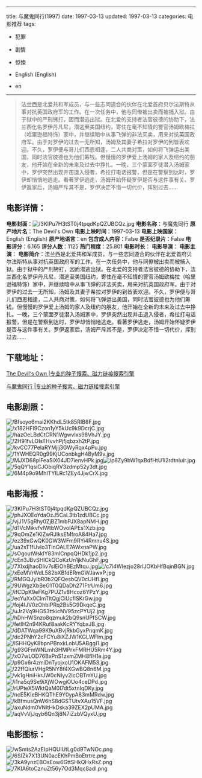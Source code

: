 
---
title: 与魔鬼同行(1997)
date: 1997-03-13
updated: 1997-03-13
categories: 电影推荐
tags:
- 犯罪
- 剧情
- 惊悚

- English (English)
- en
---


> 法兰西是北爱共和军成员，与一些志同道合的伙伴在北爱首府贝尔法斯特从事对抗英国政府军的工作。在一次任务中，他与同僚被出卖而被捕入狱。由于狱中的严刑铐打，因而潜逃出狱。在北爱的支持者法官彼德的协助下，法兰西化名罗伊丹凡尼，潜逃至美国纽约，寄住在毫不知情的警官汤姆欧梅拉（哈里逊福特饰）家中，并继续暗中从事飞弹的非法买卖，用来对抗英国政府军。由于对罗伊的过去一无所知，汤姆及其妻子希拉对罗伊的到皆表欢迎。不久，罗伊便与哥儿们西恩相逢，二人共商对策，如何将飞弹运出美国，同时法官彼德也为他们筹钱。但慢慢的罗伊爱上汤姆的家人及纽约的朋友，他开始在全新的未来及过去中挣扎。一晚，三个蒙面歹徒潜入汤姆家中，罗伊突然出现并击退入侵者，希拉打电话报警，但是在警察到达时，罗伊却悄悄地逃走。看著罗伊逃走，汤姆开始怀疑罗伊是否与这件事有关。罗伊返家后，汤姆严斥其不是，罗伊决定不惜一切代价，挥别过去……

## **电影详情**：

**电影封面**：<img src="https://image.tmdb.org/t/p/w200/3KIPu7H3tST0j4tpqdKpQZUBCQz.jpg" alt="/3KIPu7H3tST0j4tpqdKpQZUBCQz.jpg" title="/3KIPu7H3tST0j4tpqdKpQZUBCQz.jpg">
**电影名称**：与魔鬼同行
**原产地片名**：The Devil's Own
**电影上映时间**：1997-03-13
**电影上映国家**：English (English)
**原产地语言**：en
**包含成人内容**：False
**是否纪录片**：False
**电影评分**：6.165
**评分人数**：1125
**热门程度**：25.801
**电影时长**：
**电影导演**：
**电影主演**：
**电影简介**：法兰西是北爱共和军成员，与一些志同道合的伙伴在北爱首府贝尔法斯特从事对抗英国政府军的工作。在一次任务中，他与同僚被出卖而被捕入狱。由于狱中的严刑铐打，因而潜逃出狱。在北爱的支持者法官彼德的协助下，法兰西化名罗伊丹凡尼，潜逃至美国纽约，寄住在毫不知情的警官汤姆欧梅拉（哈里逊福特饰）家中，并继续暗中从事飞弹的非法买卖，用来对抗英国政府军。由于对罗伊的过去一无所知，汤姆及其妻子希拉对罗伊的到皆表欢迎。不久，罗伊便与哥儿们西恩相逢，二人共商对策，如何将飞弹运出美国，同时法官彼德也为他们筹钱。但慢慢的罗伊爱上汤姆的家人及纽约的朋友，他开始在全新的未来及过去中挣扎。一晚，三个蒙面歹徒潜入汤姆家中，罗伊突然出现并击退入侵者，希拉打电话报警，但是在警察到达时，罗伊却悄悄地逃走。看著罗伊逃走，汤姆开始怀疑罗伊是否与这件事有关。罗伊返家后，汤姆严斥其不是，罗伊决定不惜一切代价，挥别过去……

## **下载地址**：
[The Devil's Own |专业的种子搜索、磁力链接搜索引擎](https://movie.amd794.com:2083/?search=The%20Devil%27s%20Own&ordering=&mode=match_phrase&page_size=10&page=1)

[与魔鬼同行 |专业的种子搜索、磁力链接搜索引擎](https://movie.amd794.com:2083/?search=%E4%B8%8E%E9%AD%94%E9%AC%BC%E5%90%8C%E8%A1%8C&ordering=&mode=match_phrase&page_size=10&page=1)
 

## **电影剧照**：
<img src="https://image.tmdb.org/t/p/original/Bfsoyo6mai2KKhdL5tk85RIB8F.jpg" alt="/Bfsoyo6mai2KKhdL5tk85RIB8F.jpg" title="/Bfsoyo6mai2KKhdL5tk85RIB8F.jpg"><img src="https://image.tmdb.org/t/p/original/x182HFI9Czon1yY5kUc9k9DcrjC.jpg" alt="/x182HFI9Czon1yY5kUc9k9DcrjC.jpg" title="/x182HFI9Czon1yY5kUc9k9DcrjC.jpg"><img src="https://image.tmdb.org/t/p/original/hazOeLBdCtCRN1WgwvIxs98VhJY.jpg" alt="/hazOeLBdCtCRN1WgwvIxs98VhJY.jpg" title="/hazOeLBdCtCRN1WgwvIxs98VhJY.jpg"><img src="https://image.tmdb.org/t/p/original/2H91fvLOIsTHvvhPjfjqbzxh2tP.jpg" alt="/2H91fvLOIsTHvvhPjfjqbzxh2tP.jpg" title="/2H91fvLOIsTHvvhPjfjqbzxh2tP.jpg"><img src="https://image.tmdb.org/t/p/original/kvCC77PelaRYMjij3GWyRqx4pPu.jpg" alt="/kvCC77PelaRYMjij3GWyRqx4pPu.jpg" title="/kvCC77PelaRYMjij3GWyRqx4pPu.jpg"><img src="https://image.tmdb.org/t/p/original/1YWHEQR0g99KjUConbkgH4ByM9v.jpg" alt="/1YWHEQR0g99KjUConbkgH4ByM9v.jpg" title="/1YWHEQR0g99KjUConbkgH4ByM9v.jpg"><img src="https://image.tmdb.org/t/p/original/MJXD68piFea5iX04JD7ienvHPk.jpg" alt="/MJXD68piFea5iX04JD7ienvHPk.jpg" title="/MJXD68piFea5iX04JD7ienvHPk.jpg"><img src="https://image.tmdb.org/t/p/original/p8Zy9bW1qxBdfHtU1i2rdtnluIr.jpg" alt="/p8Zy9bW1qxBdfHtU1i2rdtnluIr.jpg" title="/p8Zy9bW1qxBdfHtU1i2rdtnluIr.jpg"><img src="https://image.tmdb.org/t/p/original/5qQY1qsiCJObiqRV3zdmp52y3dt.jpg" alt="/5qQY1qsiCJObiqRV3zdmp52y3dt.jpg" title="/5qQY1qsiCJObiqRV3zdmp52y3dt.jpg"><img src="https://image.tmdb.org/t/p/original/6M4p9o9MhITYILRc1ZEy4JjwCrX.jpg" alt="/6M4p9o9MhITYILRc1ZEy4JjwCrX.jpg" title="/6M4p9o9MhITYILRc1ZEy4JjwCrX.jpg">

## **电影海报**：
<img src="https://image.tmdb.org/t/p/original/3KIPu7H3tST0j4tpqdKpQZUBCQz.jpg" alt="/3KIPu7H3tST0j4tpqdKpQZUBCQz.jpg" title="/3KIPu7H3tST0j4tpqdKpQZUBCQz.jpg"><img src="https://image.tmdb.org/t/p/original/phJXOEoYdaOzJ5CaL3tb1zdUBCc.jpg" alt="/phJXOEoYdaOzJ5CaL3tb1zdUBCc.jpg" title="/phJXOEoYdaOzJ5CaL3tb1zdUBCc.jpg"><img src="https://image.tmdb.org/t/p/original/vjJ1V5gRhy0ZjBZ1mbPJX8apNMH.jpg" alt="/vjJ1V5gRhy0ZjBZ1mbPJX8apNMH.jpg" title="/vjJ1V5gRhy0ZjBZ1mbPJX8apNMH.jpg"><img src="https://image.tmdb.org/t/p/original/d1VcMikvfvlWtbWOvoIAPEs1Xzb.jpg" alt="/d1VcMikvfvlWtbWOvoIAPEs1Xzb.jpg" title="/d1VcMikvfvlWtbWOvoIAPEs1Xzb.jpg"><img src="https://image.tmdb.org/t/p/original/9qOmZe1KlZwRJlksEMfroA84Ha7.jpg" alt="/9qOmZe1KlZwRJlksEMfroA84Ha7.jpg" title="/9qOmZe1KlZwRJlksEMfroA84Ha7.jpg"><img src="https://image.tmdb.org/t/p/original/ez39xGwQK0GW3WFm9RYi4Rmnu4S.jpg" alt="/ez39xGwQK0GW3WFm9RYi4Rmnu4S.jpg" title="/ez39xGwQK0GW3WFm9RYi4Rmnu4S.jpg"><img src="https://image.tmdb.org/t/p/original/ua2sT1fUvlo3TlnOALE7AWxnaPW.jpg" alt="/ua2sT1fUvlo3TlnOALE7AWxnaPW.jpg" title="/ua2sT1fUvlo3TlnOALE7AWxnaPW.jpg"><img src="https://image.tmdb.org/t/p/original/sOgoutWskIY83mlCnpqQHDk1jp2.jpg" alt="/sOgoutWskIY83mlCnpqQHDk1jp2.jpg" title="/sOgoutWskIY83mlCnpqQHDk1jp2.jpg"><img src="https://image.tmdb.org/t/p/original/cEn3JBvSHlCkQCoKzUn1jkNuGhF.jpg" alt="/cEn3JBvSHlCkQCoKzUn1jkNuGhF.jpg" title="/cEn3JBvSHlCkQCoKzUn1jkNuGhF.jpg"><img src="https://image.tmdb.org/t/p/original/7XIxdjhaoDIiv7slEiOhBEzMtqu.jpg" alt="/7XIxdjhaoDIiv7slEiOhBEzMtqu.jpg" title="/7XIxdjhaoDIiv7slEiOhBEzMtqu.jpg"><img src="https://image.tmdb.org/t/p/original/c7i4WIezjo28rlJOKbHfBqinBGN.jpg" alt="/c7i4WIezjo28rlJOKbHfBqinBGN.jpg" title="/c7i4WIezjo28rlJOKbHfBqinBGN.jpg"><img src="https://image.tmdb.org/t/p/original/xEeMVrWdL582bXBfdERmGWJawxP.jpg" alt="/xEeMVrWdL582bXBfdERmGWJawxP.jpg" title="/xEeMVrWdL582bXBfdERmGWJawxP.jpg"><img src="https://image.tmdb.org/t/p/original/RMGQJylbR0b2QFQesbQV0cUHfI.jpg" alt="/RMGQJylbR0b2QFQesbQV0cUHfI.jpg" title="/RMGQJylbR0b2QFQesbQV0cUHfI.jpg"><img src="https://image.tmdb.org/t/p/original/9UWgzXbBeG1T0QDaDh271FtrUm6.jpg" alt="/9UWgzXbBeG1T0QDaDh271FtrUm6.jpg" title="/9UWgzXbBeG1T0QDaDh271FtrUm6.jpg"><img src="https://image.tmdb.org/t/p/original/ifCDpK9eFKg7PUZ1v8Hcoz6YPzY.jpg" alt="/ifCDpK9eFKg7PUZ1v8Hcoz6YPzY.jpg" title="/ifCDpK9eFKg7PUZ1v8Hcoz6YPzY.jpg"><img src="https://image.tmdb.org/t/p/original/ecYuXx0ClmTltQgjCiUcflSKrGw.jpg" alt="/ecYuXx0ClmTltQgjCiUcflSKrGw.jpg" title="/ecYuXx0ClmTltQgjCiUcflSKrGw.jpg"><img src="https://image.tmdb.org/t/p/original/foj4IJV0zOhbIPRq2Bs5G9DkqeC.jpg" alt="/foj4IJV0zOhbIPRq2Bs5G9DkqeC.jpg" title="/foj4IJV0zOhbIPRq2Bs5G9DkqeC.jpg"><img src="https://image.tmdb.org/t/p/original/uJr2Vq9HG53ttkicNV95zcPYUj2.jpg" alt="/uJr2Vq9HG53ttkicNV95zcPYUj2.jpg" title="/uJr2Vq9HG53ttkicNV95zcPYUj2.jpg"><img src="https://image.tmdb.org/t/p/original/hDhHWSnzo8qzmuk2bQ9snUPfSCW.jpg" alt="/hDhHWSnzo8qzmuk2bQ9snUPfSCW.jpg" title="/hDhHWSnzo8qzmuk2bQ9snUPfSCW.jpg"><img src="https://image.tmdb.org/t/p/original/fetlH2n94KRuf8aakKcRYYqbxJB.jpg" alt="/fetlH2n94KRuf8aakKcRYYqbxJB.jpg" title="/fetlH2n94KRuf8aakKcRYYqbxJB.jpg"><img src="https://image.tmdb.org/t/p/original/dDATWqa99K9uXBvjRkbGyxPnqmK.jpg" alt="/dDATWqa99K9uXBvjRkbGyxPnqmK.jpg" title="/dDATWqa99K9uXBvjRkbGyxPnqmK.jpg"><img src="https://image.tmdb.org/t/p/original/dc2PNhY2cFCYu8iXZJW1KGLWFlm.jpg" alt="/dc2PNhY2cFCYu8iXZJW1KGLWFlm.jpg" title="/dc2PNhY2cFCYu8iXZJW1KGLWFlm.jpg"><img src="https://image.tmdb.org/t/p/original/lSHHQyK8bpnPBnxkLobU5ABggI1.jpg" alt="/lSHHQyK8bpnPBnxkLobU5ABggI1.jpg" title="/lSHHQyK8bpnPBnxkLobU5ABggI1.jpg"><img src="https://image.tmdb.org/t/p/original/g93GFmWNLmh3HMPrxFMRHU5Rm4Y.jpg" alt="/g93GFmWNLmh3HMPrxFMRHU5Rm4Y.jpg" title="/g93GFmWNLmh3HMPrxFMRHU5Rm4Y.jpg"><img src="https://image.tmdb.org/t/p/original/xO7wLOD76BxPnS1zxmZMH8flH1e.jpg" alt="/xO7wLOD76BxPnS1zxmZMH8flH1e.jpg" title="/xO7wLOD76BxPnS1zxmZMH8flH1e.jpg"><img src="https://image.tmdb.org/t/p/original/p9Gx6r4zmiDnTyojxoU1OKAFM53.jpg" alt="/p9Gx6r4zmiDnTyojxoU1OKAFM53.jpg" title="/p9Gx6r4zmiDnTyojxoU1OKAFM53.jpg"><img src="https://image.tmdb.org/t/p/original/22ffQiurVHgR5NY8f4XGwBQ8n6M.jpg" alt="/22ffQiurVHgR5NY8f4XGwBQ8n6M.jpg" title="/22ffQiurVHgR5NY8f4XGwBQ8n6M.jpg"><img src="https://image.tmdb.org/t/p/original/vk1gHniHkrJW0cNIyv2IcOBTmYU.jpg" alt="/vk1gHniHkrJW0cNIyv2IcOBTmYU.jpg" title="/vk1gHniHkrJW0cNIyv2IcOBTmYU.jpg"><img src="https://image.tmdb.org/t/p/original/i1na5q9Se9iXjWOwgiOUo4ceDPd.jpg" alt="/i1na5q9Se9iXjWOwgiOUo4ceDPd.jpg" title="/i1na5q9Se9iXjWOwgiOUo4ceDPd.jpg"><img src="https://image.tmdb.org/t/p/original/rUPteX5WktQaM0I7dt5xtnIqDKy.jpg" alt="/rUPteX5WktQaM0I7dt5xtnIqDKy.jpg" title="/rUPteX5WktQaM0I7dt5xtnIqDKy.jpg"><img src="https://image.tmdb.org/t/p/original/ncE5KIeBHKQThE9Y0ypA83mMRdw.jpg" alt="/ncE5KIeBHKQThE9Y0ypA83mMRdw.jpg" title="/ncE5KIeBHKQThE9Y0ypA83mMRdw.jpg"><img src="https://image.tmdb.org/t/p/original/kBfmusQnW6hS8dGSTUtvXAu15VF.jpg" alt="/kBfmusQnW6hS8dGSTUtvXAu15VF.jpg" title="/kBfmusQnW6hS8dGSTUtvXAu15VF.jpg"><img src="https://image.tmdb.org/t/p/original/axuNdm0VNltHkDska39ZEX2pUMA.jpg" alt="/axuNdm0VNltHkDska39ZEX2pUMA.jpg" title="/axuNdm0VNltHkDska39ZEX2pUMA.jpg"><img src="https://image.tmdb.org/t/p/original/aqVvVjJqyb6Qn3j8N7iZzbVQyxU.jpg" alt="/aqVvVjJqyb6Qn3j8N7iZzbVQyxU.jpg" title="/aqVvVjJqyb6Qn3j8N7iZzbVQyxU.jpg">

## **电影图标**：
<img src="https://image.tmdb.org/t/p/original/wSmts2AzEIpHQUlUtLg0d9TwNOc.png" alt="/wSmts2AzEIpHQUlUtLg0d9TwNOc.png" title="/wSmts2AzEIpHQUlUtLg0d9TwNOc.png"><img src="https://image.tmdb.org/t/p/original/6SIZk7X13UN0acEKhPmBoEtrtrc.png" alt="/6SIZk7X13UN0acEKhPmBoEtrtrc.png" title="/6SIZk7X13UN0acEKhPmBoEtrtrc.png"><img src="https://image.tmdb.org/t/p/original/3kA9ynzEBOsEow6GttSHkQHxRsZ.png" alt="/3kA9ynzEBOsEow6GttSHkQHxRsZ.png" title="/3kA9ynzEBOsEow6GttSHkQHxRsZ.png"><img src="https://image.tmdb.org/t/p/original/7KIA6toCznuZt56y7Od3Mqc8adl.png" alt="/7KIA6toCznuZt56y7Od3Mqc8adl.png" title="/7KIA6toCznuZt56y7Od3Mqc8adl.png">
